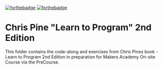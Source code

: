 [![forthebadge](http://forthebadge.com/images/badges/made-with-ruby.svg)](http://forthebadge.com) [![forthebadge](http://forthebadge.com/images/badges/uses-git.svg)](http://forthebadge.com)

# Chris Pine "Learn to Program" 2nd Edition

This folder contains the code-along and exercises from Chris Pines book - Learn to Program 2nd Edition in preparation for Makers Academy On-site Course via the PreCourse.
